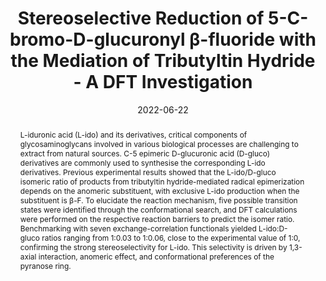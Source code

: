 ---
title: "Stereoselective Reduction of 5-C-bromo-D-glucuronyl β-fluoride with the Mediation of Tributyltin Hydride - A DFT Investigation"
summary: Supervised by Prof. Elizabeth Krenske
authors:
- admin
date: 2022-06-22
doi: ""

abstract: L-iduronic acid (L-ido) and its derivatives, critical components of glycosaminoglycans involved in various biological processes are challenging to extract from natural sources. C-5 epimeric D-glucuronic acid (D-gluco) derivatives are commonly used to synthesise the corresponding L-ido derivatives. Previous experimental results showed that the L-ido/D-gluco isomeric ratio of products from tributyltin hydride-mediated radical epimerization depends on the anomeric substituent, with exclusive L-ido production when the substituent is β-F. To elucidate the reaction mechanism, five possible transition states were identified through the conformational search, and DFT calculations were performed on the respective reaction barriers to predict the isomer ratio. Benchmarking with seven exchange-correlation functionals yielded L-ido:D-gluco ratios ranging from 1:0.03 to 1:0.06, close to the experimental value of 1:0, confirming the strong stereoselectivity for L-ido. This selectivity is driven by 1,3-axial interaction, anomeric effect, and conformational preferences of the pyranose ring. 

tags:
  - DFT
  - Gaussian
featured: false

url_poster: '#'

image:
  caption: 'Image credit: Huiwen Tan'
  focal_point: ""
  preview_only: ture

projects: []

slides: ""
---